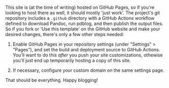 This site is (at the time of writing) hosted on GitHub Pages, so if you're
looking to host there as well, it should mostly 'just work'.
The project's git repository includes a `.github` directory with a GitHub
Actions workflow defined to download Pandoc, run pdblog, and then publish the
output files. So if you fork or 'Use this template' on
the GitHub website and make your desired changes, there's only a few other
steps needed:

 1. Enable GitHub Pages in your repository settings (under "Settings" >
    "Pages"), and set the build and deployment source to GitHub Actions.
    You'll want to do this _after_ you push your site customizations, othewise
    you'll just end up temporarily hosting a copy of this site.

 2. If necessary, configure your custom domain on the same settings page.

That should be everything. Happy blogging!
